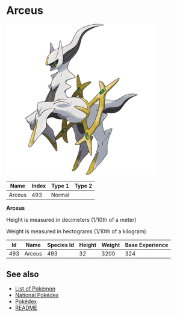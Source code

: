 # Arceus


![Arceus](images/493.png)

| **Name** | **Index** | **Type 1** | **Type 2** |
|----|----|----|----|
| Arceus | 493 | Normal  |  |

**Arceus** 


Height is measured in decimeters (1/10th of a meter)

Weight is measured in hectograms (1/10th of a kilogram)

| **Id** | **Name** | **Species Id** | **Height** | **Weight** | **Base Experience** |
|--------|----------|----------------|------------|------------|---------------------|
| 493 | Arceus | 493 | 32 | 3200 | 324 |


## See also

- [List of Pokémon](../pokemon.md)
- [National Pokédex](../national_pokedex.md)
- [Pokédex](../pokedex.md)
- [README](../README.md)
